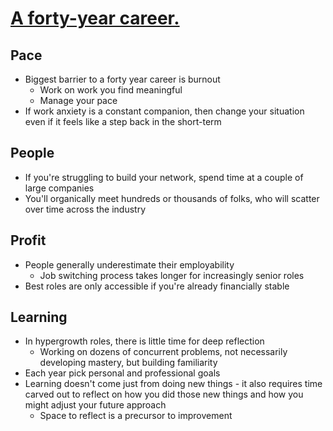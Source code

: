 # [A forty-year career.](https://lethain.com/forty-year-career/)

## Pace

* Biggest barrier to a forty year career is burnout
  * Work on work you find meaningful
  * Manage your pace
* If work anxiety is a constant companion, then change your situation even if it feels like a step back in the short-term

## People

* If you're struggling to build your network, spend time at a couple of large companies
* You'll organically meet hundreds or thousands of folks, who will scatter over time across the industry

## Profit

* People generally underestimate their employability
  * Job switching process takes longer for increasingly senior roles
* Best roles are only accessible if you're already financially stable

## Learning

* In hypergrowth roles, there is little time for deep reflection
  * Working on dozens of concurrent problems, not necessarily developing mastery, but building familiarity
* Each year pick personal and professional goals
* Learning doesn't come just from doing new things - it also requires time carved out to reflect on how you did those new things and how you might adjust your future approach
  * Space to reflect is a precursor to improvement
